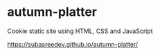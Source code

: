 # autumn-platter
Cookie static site using HTML, CSS and JavaScript

https://subasreedev.github.io/autumn-platter/
